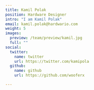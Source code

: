 ```yaml
---
title: Kamil Polak
position: Hardware Designer
intro: "I am Kamil Polak"
email: kamil.polak@hardwario.com
weight: 5
images:
  preview: /team/preview/kamil.jpg
  full: ""
social:
  twitter:
    name: twitter
    url: https://twitter.com/kamipola
  github:
    name: github
    url: https://github.com/wooferx

---
```

